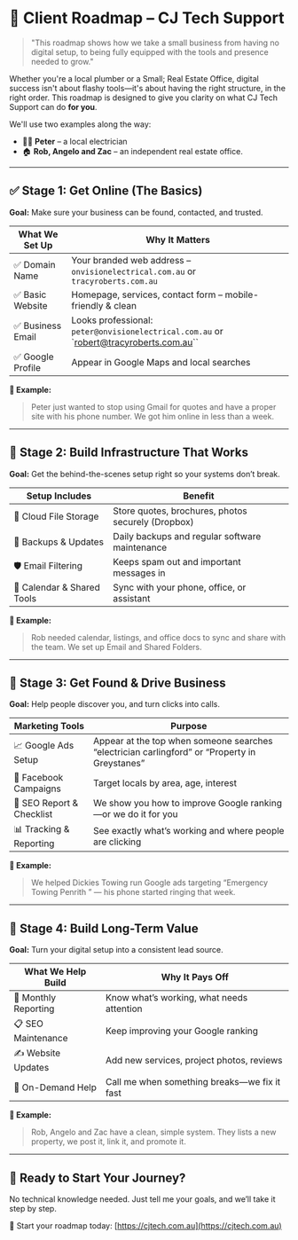 # 🧭 Client Roadmap – CJ Tech Support

> "This roadmap shows how we take a small business from having no digital setup, to being fully equipped with the tools and presence needed to grow."

Whether you're a local plumber or a Small; Real Estate Office, digital success isn't about flashy tools—it's about having the right structure, in the right order. This roadmap is designed to give you clarity on what CJ Tech Support can do **for you**.

We'll use two examples along the way:

* 👨‍🔧 **Peter** – a local electrician
* 🏠 **Rob, Angelo and Zac** – an independent real estate office.

---

## ✅ Stage 1: Get Online (The Basics)

**Goal:** Make sure your business can be found, contacted, and trusted.

| What We Set Up   | Why It Matters                                                               |
| ---------------- | ---------------------------------------------------------------------------- |
| ✅ Domain Name    | Your branded web address – `onvisionelectrical.com.au` or `tracyroberts.com.au`      |
| ✅ Basic Website  | Homepage, services, contact form – mobile-friendly & clean                   |
| ✅ Business Email | Looks professional: `peter@onvisionelectrical.com.au` or `robert@tracyroberts.com.au`` |
| ✅ Google Profile | Appear in Google Maps and local searches                                     |

**💬 Example:**

> Peter just wanted to stop using Gmail for quotes and have a proper site with his phone number. We got him online in less than a week.

---

## 🔧 Stage 2: Build Infrastructure That Works

**Goal:** Get the behind-the-scenes setup right so your systems don’t break.

| Setup Includes             | Benefit                                            |
| -------------------------- | -------------------------------------------------- |
| 📁 Cloud File Storage      | Store quotes, brochures, photos securely (Dropbox) |
| 🔁 Backups & Updates       | Daily backups and regular software maintenance     |
| 🛡️ Email Filtering        | Keeps spam out and important messages in           |
| 💬 Calendar & Shared Tools | Sync with your phone, office, or assistant         |

**💬 Example:**

> Rob needed calendar, listings, and office docs to sync and share with the team. We set up Email and Shared Folders.

---

## 📢 Stage 3: Get Found & Drive Business

**Goal:** Help people discover you, and turn clicks into calls.

| Marketing Tools           | Purpose                                                                            |
| ------------------------- | ---------------------------------------------------------------------------------- |
| 📈 Google Ads Setup       | Appear at the top when someone searches “electrician carlingford” or “Property in Greystanes” |
| 📘 Facebook Campaigns     | Target locals by area, age, interest                                               |
| 🧾 SEO Report & Checklist | We show you how to improve Google ranking—or we do it for you                      |
| 📊 Tracking & Reporting   | See exactly what’s working and where people are clicking                           |

**💬 Example:**

> We helped Dickies Towing run Google ads targeting “Emergency Towing Penrith ” — his phone started ringing that week.

---

## 📂 Stage 4: Build Long-Term Value

**Goal:** Turn your digital setup into a consistent lead source.

| What We Help Build   | Why It Pays Off                              |
| -------------------- | -------------------------------------------- |
| 🔁 Monthly Reporting | Know what’s working, what needs attention    |
| 📋 SEO Maintenance   | Keep improving your Google ranking           |
| ✍️ Website Updates   | Add new services, project photos, reviews    |
| 🧰 On-Demand Help    | Call me when something breaks—we fix it fast |

**💬 Example:**

> Rob, Angelo and Zac have a clean, simple system. They lists a new property, we post it, link it, and promote it.

---

## 🚀 Ready to Start Your Journey?

No technical knowledge needed. Just tell me your goals, and we’ll take it step by step.

📩 Start your roadmap today: [https://cjtech.com.au](https://cjtech.com.au)


